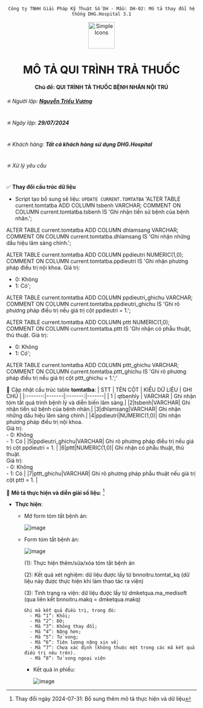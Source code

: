 <div align="center">

`Công ty TNHH Giải Pháp Kỹ Thuật Số DH - Mẫu: DH-02: Mô tả thay đổi hệ thống DHG.Hospital 3.1`

</div>

<div align="center">
  <img src="https://raw.githubusercontent.com/dh-hos/dhg.hospitalprinter/main/Deploy_Tools/Logo.ico" alt="Simple Icons" width=70>
  <h1>MÔ TẢ QUI TRÌNH TRẢ THUỐC</h1>  
</div>
<div align="center">

#### Chủ đề: QUI TRÌNH TẢ THUỐC BỆNH NHÂN NỘI TRÚ

</div>

###### :eight_spoked_asterisk: Người lập: [**Nguyễn Triều Vương**](https://github.com/vuongdh)

###### :eight_spoked_asterisk: Ngày lập: **29/07/2024**

###### :eight_spoked_asterisk: Khách hàng: **Tất cả khách hàng sử dụng DHG.Hospital**

###### :eight_spoked_asterisk: Xử lý yêu cầu

:white_check_mark: **Thay đổi cấu trúc dữ liệu**
- Script tạo bổ sung sẽ liệu: `UPDATE CURRENT.TOMTATBA`
  'ALTER TABLE current.tomtatba
  ADD COLUMN tsbenh VARCHAR;
COMMENT ON COLUMN current.tomtatba.tsbenh
IS 'Ghi nhận tiền sử bệnh của bệnh nhân.';

ALTER TABLE current.tomtatba
  ADD COLUMN dhlamsang VARCHAR;
COMMENT ON COLUMN current.tomtatba.dhlamsang
IS 'Ghi nhận những dấu hiệu lâm sàng chính.';

ALTER TABLE current.tomtatba
  ADD COLUMN ppdieutri NUMERIC(1,0);
COMMENT ON COLUMN current.tomtatba.ppdieutri
IS 'Ghi nhận phương pháp điều trị nội khoa.
Giá trị:
- 0: Không
- 1: Có';

ALTER TABLE current.tomtatba
  ADD COLUMN ppdieutri_ghichu VARCHAR;
COMMENT ON COLUMN current.tomtatba.ppdieutri_ghichu
IS 'Ghi rõ phương pháp điều trị nếu giá trị cột ppdieutri = 1.';

ALTER TABLE current.tomtatba
  ADD COLUMN pttt NUMERIC(1,0);
COMMENT ON COLUMN current.tomtatba.pttt
IS 'Ghi nhận có phẫu thuật, thủ thuật.
Giá trị:
- 0: Không
- 1: Có';

ALTER TABLE current.tomtatba
  ADD COLUMN pttt_ghichu VARCHAR;
COMMENT ON COLUMN current.tomtatba.pttt_ghichu
IS 'Ghi rõ phương pháp điều trị nếu giá trị cột pttt_ghichu = 1.';'
  
:blue_book: Cập nhật cấu trúc table **tomtatba**:
| STT | TÊN CỘT | KIỂU DỮ LIỆU | GHI CHÚ |
|:-------:|-------|:-------:|-------|
| 1 | qtbenhly | VARCHAR | Ghi nhận tóm tắt quá trình bệnh lý và diễn biến lâm sàng.|
|2|tsbenh|VARCHAR| Ghi nhận tiền sử bệnh của bệnh nhân.|
|3|dhlamsang|VARCHAR| Ghi nhận những dấu hiệu lâm sàng chính.|
|4|ppdieutri|NUMERIC(1,0)| Ghi nhận phương pháp điều trị nội khoa. <br/>Giá trị:<br/> - 0: Không</br> - 1: Có |
|5|ppdieutri_ghichu|VARCHAR| Ghi rõ phương pháp điều trị nếu giá trị cột ppdieutri = 1. |
|6|pttt|NUMERIC(1,0)| Ghi nhận có phẫu thuật, thủ thuật. <br/>Giá trị:<br/> - 0: Không</br> - 1: Có |
|7|pttt_ghichu|VARCHAR| Ghi rõ phương pháp phẫu thuật nếu giá trị cột pttt = 1. |

:blue_book: **Mô tả thực hiện và diễn giải số liệu**: [^2024-07-31]
- **Thực hiện**:
  - Mở form tóm tắt bệnh án:
    
    ![image](https://github.com/user-attachments/assets/a28f4400-d924-4117-9b04-96dd35bcc85b)

  - Form tóm tắt bệnh án:

    ![image](https://github.com/user-attachments/assets/e24b2715-802c-4d95-bfe9-5607bd664467)

    (1): Thực hiện thêm/sửa/xóa tóm tắt bệnh án
    
    (2): Kết quả xét nghiệm: dữ liệu được lấy từ bnnoitru.tomtat_kq (dữ liệu này được thực hiện khi làm thao tác ra viện)
    
    (3): Tình trạng ra viện: dữ liệu được lấy từ dmketqua.ma_medisoft (qua liên kết bnnoitru.makq = dmketqua.makq)
    
        Ghi mã kết quả điều trị, trong đó:
          - Mã “1”: Khỏi;
          - Mã “2”: Đỡ;
          - Mã “3”: Không thay đổi;
          - Mã “4”: Nặng hơn;
          - Mã “5”: Tử vong;
          - Mã “6”: Tiên lượng nặng xin về;
          - Mã “7”: Chưa xác định (không thuộc một trong các mã kết quả điều trị nêu trên).
          - Mã “8”: Tử vong ngoại viện

    - Kết quả in phiếu:
   
      ![image](https://github.com/user-attachments/assets/9c2a3486-7243-4042-a13b-d2d92c761aca)

[^2024-07-31]: Thay đổi ngày 2024-07-31: Bổ sung thêm mô tả thực hiện và dữ liệu

